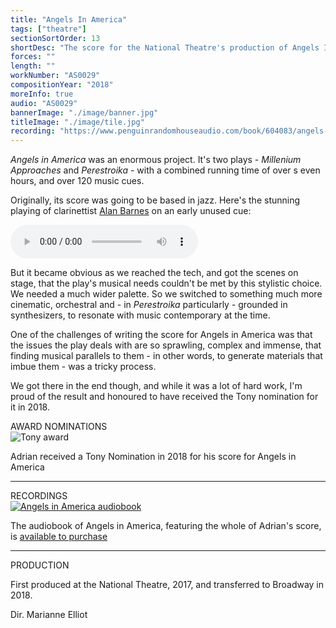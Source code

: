 ```yaml
---
title: "Angels In America"
tags: ["theatre"]
sectionSortOrder: 13
shortDesc: "The score for the National Theatre's production of Angels In America"
forces: ""
length: ""
workNumber: "AS0029"
compositionYear: "2018"
moreInfo: true
audio: "AS0029"
bannerImage: "./image/banner.jpg"
titleImage: "./image/tile.jpg"
recording: "https://www.penguinrandomhouseaudio.com/book/604083/angels-in-america/"
---
```


<div class="pdMainContent">
    <p>
       <i>Angels in America</i> was an enormous project. It's two plays - <i>Millenium Approaches</i> and <i>Perestroika</i> - with a combined running time of over s even hours, and over 120 music cues. </p>
    <p>
        Originally, its score was going to be based in jazz. Here's the stunning playing of clarinettist <a href="https://www.alanbarnesjazz.com/" className="decorated-link"> Alan Barnes</a> on an early unused cue:<br /></p>
     <div class="flex items-center justify-center">
        <audio src="/public/AS0029-extra/audio/AiA Jazz SC38.mp3" controls />
    </div>
    <p>But it became obvious as we reached the tech, and got the scenes on stage, that the play's musical needs couldn't be met by this stylistic choice. We needed a much wider palette. So we switched to something much more cinematic, orchestral and - in <i>Perestroika</i> particularly - grounded in synthesizers, to resonate with music contemporary at the time.
    </p>
    <p>
      One of the challenges of writing the score for Angels in America was that the issues the play deals with are so sprawling, complex and immense, that finding musical parallels to them - in other words, to generate materials that imbue them - was a tricky process.
    </p>
    <p>
      We got there in the end though, and while it was a lot of hard work, I'm proud of the result and honoured to have received the Tony nomination for it in 2018.
    </p>
</div>

<div class="pdSidebar">
    <div class="pdSidebarSection">
        <div class="pdSidebarSectionTitle" style="color: #{{ projectColour }}">AWARD NOMINATIONS</div>
        <div class="pdSidebarImage">
             <img src="/images/misc/TonyAward200x200.png" alt="Tony award">
        </div>
         <p>Adrian received a Tony Nomination in 2018 for his score for Angels in America</p>
    </div>
    <hr />
    <div class="pdSidebarSection">
        <div class="pdSidebarSectionTitle" style="color: #{{ projectColour }}">RECORDINGS</div>
        <div class="pdSidebarImage">
          <a href="https://www.penguinrandomhouseaudio.com/book/604083/angels-in-america/" className="decorated-link"><img src="/works/P0029/image/AiA audiobook.jpg" alt="Angels in America audiobook"></a>
        </div>
        <p>The audiobook of Angels in America, featuring the whole of Adrian's score, is <a href="https://www.penguinrandomhouseaudio.com/book/604083/angels-in-america/" className="decorated-link">available to purchase</a></p>
    </div>
    <hr />
    <div class="pdSidebarSection">
      <div class="pdSidebarSectionTitle" style="color: #{{ projectColour }}">PRODUCTION</div>
       <p>First produced at the National Theatre, 2017, and transferred to Broadway in 2018.</p>
      <p>Dir. Marianne Elliot</p> 
    </div>
</div>
